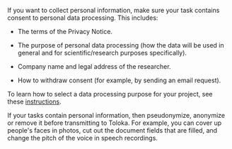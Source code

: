 If you want to collect personal information, make sure your task contains consent to personal data processing. This includes:

  - The terms of the Privacy Notice.

  - The purpose of personal data processing (how the data will be used in general and for scientific/research purposes specifically).

  - Company name and legal address of the researcher.

  - How to withdraw consent (for example, by sending an email request).

To learn how to select a data processing purpose for your project, see these [instructions](../../../../guide/concepts/personal-data-processing.md).

If your tasks contain personal information, then pseudonymize, anonymize or remove it before transmitting to Toloka. For example, you can cover up people's faces in photos, cut out the document fields that are filled, and change the pitch of the voice in speech recordings.
